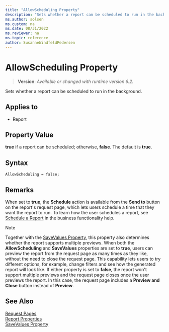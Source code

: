 ```yaml
---
title: "AllowScheduling Property"
description: "Sets whether a report can be scheduled to run in the background."
ms.author: solsen
ms.custom: na
ms.date: 08/31/2022
ms.reviewer: na
ms.topic: reference
author: SusanneWindfeldPedersen
---
```

[//]: # (START>DO_NOT_EDIT)
[//]: # (IMPORTANT:Do not edit any of the content between here and the END>DO_NOT_EDIT.)
[//]: # (Any modifications should be made in the .xml files in the ModernDev repo.)
# AllowScheduling Property
> **Version**: _Available or changed with runtime version 6.2._

Sets whether a report can be scheduled to run in the background.

## Applies to
-   Report

[//]: # (IMPORTANT: END>DO_NOT_EDIT)

## Property Value  

**true** if a report can be scheduled; otherwise, **false**. The default is **true**.  

## Syntax

```AL
AllowScheduling = false;
```

## Remarks

When set to **true**, the **Schedule** action is available from the **Send to** button on the report's request page, which lets users schedule a time that they want the report to run. To learn how the user schedules a report, see [Schedule a Report](/dynamics365/business-central/ui-work-report#ScheduleReport) in the business functionality help.

> [!NOTE]
> Together with the [SaveValues Property](devenv-savevalues-property.md), this property also determines whether the report supports multiple previews. When both the **AllowScheduling** and **SaveValues** properties are set to **true**, users can preview the report from the request page as many times as they like, without the need to close the request page. This capability lets users to try different options, for example, change filters and see how the generated report will look like. If either property is set to **false**, the report won't support multiple previews and the request page closes once the user previews the report. In this case, the request page includes a **Preview and Close** button instead of **Preview**.

## See Also  

[Request Pages](../devenv-request-pages.md)  
[Report Properties](devenv-report-properties.md)  
[SaveValues Property](devenv-savevalues-property.md)  